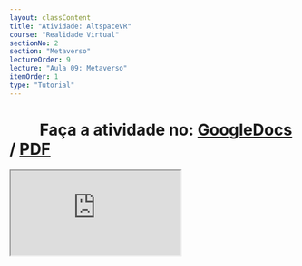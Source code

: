 ```yaml
---
layout: classContent
title: "Atividade: AltspaceVR"
course: "Realidade Virtual"
sectionNo: 2
section: "Metaverso"
lectureOrder: 9
lecture: "Aula 09: Metaverso"
itemOrder: 1
type: "Tutorial"
---
```


# &nbsp;&nbsp;&nbsp;&nbsp;&nbsp;&nbsp;&nbsp;&nbsp;Faça a atividade no: [GoogleDocs](https://docs.google.com/document/d/1yr4nEwOkb9WsefPsyt_Jd3Son9qz1BF3-Q9KJjn-uQc/copy?usp=sharing&ouid=116972197927145487361&rtpof=true&sd=true) / [PDF](https://docs.google.com/document/d/1yr4nEwOkb9WsefPsyt_Jd3Son9qz1BF3-Q9KJjn-uQc/export?format=pdf&usp=sharing&ouid=116972197927145487361&rtpof=true&sd=true)

<iframe src="https://docs.google.com/document/d/e/2PACX-1vQpeJ8aq83IhFOeMVoyl1gkir5QM7z7qD-lcEt0TXx0TArSRGxnW3RxJb20akLdnopDFTmexMHTzpAT/pub?embedded=true"></iframe>
